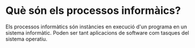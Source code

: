 # Què són els processos informàics?

Els processos informàtics són instàncies en execució d'un programa en un sistema informàtic. Poden ser tant aplicacions de software com tasques del sistema operatiu.
